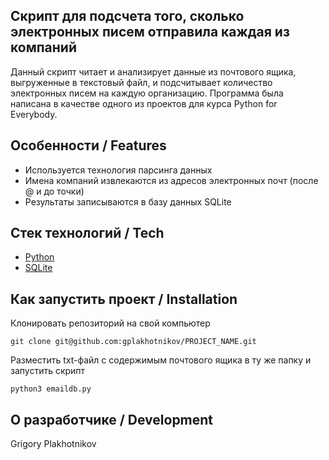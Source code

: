## Скрипт для подсчета того, сколько электронных писем отправила каждая из компаний

Данный скрипт читает и анализирует данные из почтового ящика, выгруженные в текстовый файл, и подсчитывает количество электронных писем на каждую организацию. Программа была написана в качестве одного из проектов для курса Python for Everybody. 

## Особенности / Features

- Используется технология парсинга данных
- Имена компаний извлекаются из адресов электронных почт (после @ и до точки)
- Результаты записываются в базу данных SQLite

## Стек технологий / Tech

- [Python](https://www.python.org/)
- [SQLite](https://www.sqlite.org/)


## Как запустить проект / Installation
Клонировать репозиторий на свой компьютер
```
git clone git@github.com:gplakhotnikov/PROJECT_NAME.git
```
Разместить txt-файл с содержимым почтового ящика в ту же папку и запустить скрипт
```
python3 emaildb.py 
```

## О разработчике / Development
Grigory Plakhotnikov
